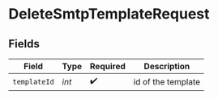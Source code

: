 # DeleteSmtpTemplateRequest


## Fields

| Field              | Type               | Required           | Description        |
| ------------------ | ------------------ | ------------------ | ------------------ |
| `templateId`       | *int*              | :heavy_check_mark: | id of the template |